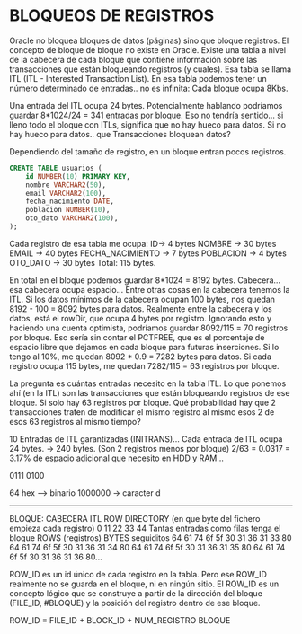 # BLOQUEOS DE REGISTROS

Oracle no bloquea bloques de datos (páginas) sino que bloque registros. El concepto de bloque de bloque no existe en Oracle.
Existe una tabla a nivel de la cabecera de cada bloque que contiene información sobre las transacciones que están bloqueando registros (y cuales). Esa tabla se llama ITL (ITL - Interested Transaction List). 
En esa tabla podemos tener un número determinado de entradas.. no es infinita: Cada bloque ocupa 8Kbs.

Una entrada del ITL ocupa 24 bytes. Potencialmente hablando podríamos guardar 8*1024/24 = 341 entradas por bloque. 
Eso no tendría sentido... si lleno todo el bloque con ITLs, significa que no hay hueco para datos. Si no hay hueco para datos.. que Transacciones bloquean datos?

Dependiendo del tamaño de registro, en un bloque entran pocos registros.

```sql 
CREATE TABLE usuarios (
    id NUMBER(10) PRIMARY KEY,
    nombre VARCHAR2(50),
    email VARCHAR2(100),
    fecha_nacimiento DATE,
    poblacion NUMBER(10),
    oto_dato VARCHAR2(100),
);
```

Cada registro de esa tabla me ocupa: 
ID-> 4 bytes
NOMBRE -> 30 bytes
EMAIL -> 40 bytes
FECHA_NACIMIENTO -> 7 bytes
POBLACION -> 4 bytes
OTO_DATO -> 30 bytes
Total: 115 bytes.

En total en el bloque podemos guardar 8*1024 = 8192 bytes.
Cabecera... esa cabecera ocupa espacio... Entre otras cosas en la cabecera tenemos la ITL.
Si los datos mínimos de la cabecera ocupan 100 bytes, nos quedan 8192 - 100 = 8092 bytes para datos.
Realmente entre la cabecera y los datos, está el rowDir, que ocupa 4 bytes por registro. Ignorando esto y haciendo una cuenta optimista, podríamos guardar 8092/115 = 70 registros por bloque.
Eso sería sin contar el PCTFREE, que es el porcentaje de espacio libre que dejamos en cada bloque para futuras inserciones.
Si lo tengo al 10%, me quedan 8092 * 0.9 = 7282 bytes para datos.
Si cada registro ocupa 115 bytes, me quedan 7282/115 = 63 registros por bloque.

La pregunta es cuántas entradas necesito en la tabla ITL.
Lo que ponemos ahí (en la ITL) son las transacciones que están bloqueando registros de ese bloque.
Si solo hay 63 registros por bloque.
Qué probabilidad hay que 2 transacciones traten de modificar el mismo registro al mismo esos 2 de esos 63 registros al mismo tiempo?

10 Entradas de ITL garantizadas (INITRANS)... Cada entrada de ITL ocupa 24 bytes. -> 240 bytes. (Son 2 registros menos por bloque)
2/63 = 0.0317 = 3.17% de espacio adicional que necesito en HDD y RAM... 



0111 0100 

64 hex --> binario 1000000 -> caracter d


---

BLOQUE:
   CABECERA
      ITL
   ROW DIRECTORY (en que byte del fichero empieza cada registro)
   0
   11
   22
   33
   44
   Tantas entradas como filas tenga el bloque
   ROWS (registros)
    BYTES seguiditos
64 61 74 6f 5f 30 31 36 31 33 80 64 61 74 6f 5f 30 31 36 31 34 80 64 61 74 6f 5f 30 31 36 31 35 80 64 61 74 6f 5f 30 31 36 31 36 80...

ROW_ID es un id único de cada registro en la tabla.
Pero ese ROW_ID realmente no se guarda en el bloque, ni en ningún sitio.
El ROW_ID es un concepto lógico que se construye a partir de la dirección del bloque (FILE_ID, #BLOQUE) y la posición del registro dentro de ese bloque.

ROW_ID = FILE_ID + BLOCK_ID + NUM_REGISTRO BLOQUE